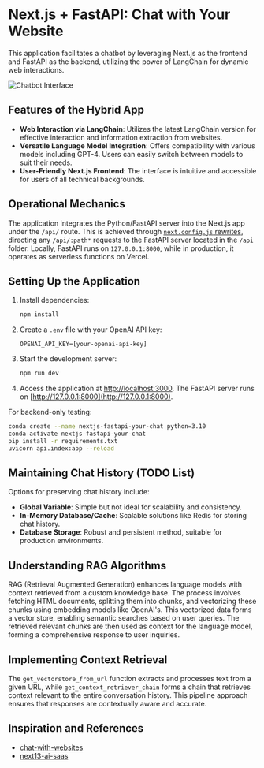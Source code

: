 # Next.js + FastAPI: Chat with Your Website

This application facilitates a chatbot by leveraging Next.js as the frontend and FastAPI as the backend, utilizing the power of LangChain for dynamic web interactions.

![Chatbot Interface](images/chatbot.png)

## Features of the Hybrid App

- **Web Interaction via LangChain**: Utilizes the latest LangChain version for effective interaction and information extraction from websites.
- **Versatile Language Model Integration**: Offers compatibility with various models including GPT-4. Users can easily switch between models to suit their needs.
- **User-Friendly Next.js Frontend**: The interface is intuitive and accessible for users of all technical backgrounds.

## Operational Mechanics

The application integrates the Python/FastAPI server into the Next.js app under the `/api/` route. This is achieved through [`next.config.js` rewrites](https://github.com/digitros/nextjs-fastapi/blob/main/next.config.js), directing any `/api/:path*` requests to the FastAPI server located in the `/api` folder. Locally, FastAPI runs on `127.0.0.1:8000`, while in production, it operates as serverless functions on Vercel.

## Setting Up the Application

1. Install dependencies:
   ```bash
   npm install
   ```
2. Create a `.env` file with your OpenAI API key:
   ```
   OPENAI_API_KEY=[your-openai-api-key]
   ```
3. Start the development server:
   ```bash
   npm run dev
   ```
4. Access the application at [http://localhost:3000](http://localhost:3000). The FastAPI server runs on [http://127.0.0.1:8000](http://127.0.0.1:8000).

For backend-only testing:

```bash
conda create --name nextjs-fastapi-your-chat python=3.10
conda activate nextjs-fastapi-your-chat
pip install -r requirements.txt
uvicorn api.index:app --reload
```

## Maintaining Chat History (TODO List)

Options for preserving chat history include:

- **Global Variable**: Simple but not ideal for scalability and consistency.
- **In-Memory Database/Cache**: Scalable solutions like Redis for storing chat history.
- **Database Storage**: Robust and persistent method, suitable for production environments.

## Understanding RAG Algorithms

RAG (Retrieval Augmented Generation) enhances language models with context retrieved from a custom knowledge base. The process involves fetching HTML documents, splitting them into chunks, and vectorizing these chunks using embedding models like OpenAI's. This vectorized data forms a vector store, enabling semantic searches based on user queries. The retrieved relevant chunks are then used as context for the language model, forming a comprehensive response to user inquiries.

## Implementing Context Retrieval

The `get_vectorstore_from_url` function extracts and processes text from a given URL, while `get_context_retriever_chain` forms a chain that retrieves context relevant to the entire conversation history. This pipeline approach ensures that responses are contextually aware and accurate.

## Inspiration and References

- [chat-with-websites](https://github.com/alejandro-ao/chat-with-websites)
- [next13-ai-saas](https://github.com/AntonioErdeljac/next13-ai-saas)
